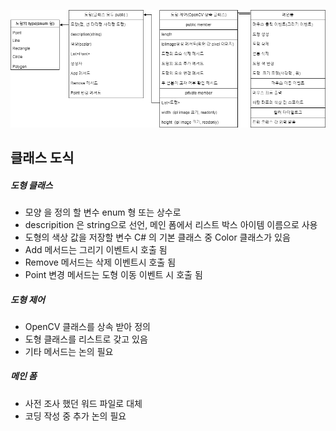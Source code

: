 
![도식](./Program_structure.drawio.png)

## 클래스 도식
##### 도형 클래스
* 모양 을 정의 할 변수 enum 형 또는 상수로
* descripition 은 string으로 선언, 메인 폼에서 리스트 박스 아이템 이름으로 사용
* 도형의 색상 값을 저장할 변수 C# 의 기본 클래스 중 Color 클래스가 있음
* Add 메서드는 그리기 이벤트시 호출 됨
* Remove 메서드는 삭제 이벤트시 호출 됨 
* Point 변경 메서드는 도형 이동 이벤트 시 호출 됨

##### 도형 제어
* OpenCV 클래스를 상속 받아 정의
* 도형 클래스를 리스트로 갖고 있음
* 기타 메서드는 논의 필요

##### 메인 폼
* 사전 조사 했던 워드 파일로 대체
* 코딩 작성 중 추가 논의 필요
